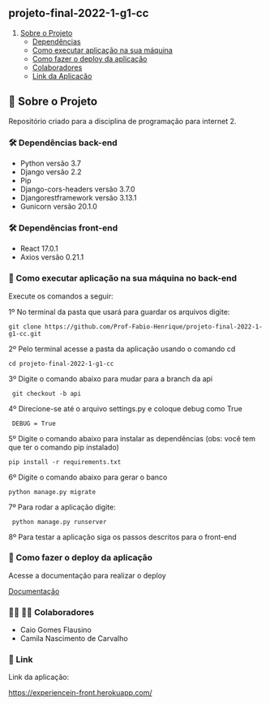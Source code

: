 ## projeto-final-2022-1-g1-cc

1. [Sobre o Projeto](#sobre-o-projeto)
    * [Dependências](#Dependências)
    * [Como executar aplicação na sua máquina](#Como_executar_aplicação_na_sua_máquina)
    * [Como fazer  o deploy da aplicação](#Como_fazer_o_deploy_da_aplicação)
    * [Colaboradores](#Colaboradores)
    * [Link da Aplicação](#link)

## :rocket: Sobre o Projeto

Repositório criado para a disciplina de programação para internet 2.


### :hammer_and_wrench: Dependências back-end

- Python versão 3.7
- Django versão 2.2
- Pip
- Django-cors-headers versão 3.7.0
- Djangorestframework versão 3.13.1
- Gunicorn versão 20.1.0

### :hammer_and_wrench: Dependências front-end

- React 17.0.1
- Axios versão 0.21.1


### :wrench: Como executar aplicação na sua máquina no back-end

Execute os comandos a seguir:

1º No terminal da pasta que usará para guardar os arquivos digite:

```
git clone https://github.com/Prof-Fabio-Henrique/projeto-final-2022-1-g1-cc.git
```

2º Pelo terminal acesse a pasta da aplicação usando o comando cd

```
cd projeto-final-2022-1-g1-cc
```
3º Digite o comando abaixo para mudar para a branch da api

```
 git checkout -b api
```

4º Direcione-se até o arquivo settings.py e coloque debug como True

```
 DEBUG = True
```


5º Digite o comando abaixo para instalar as dependências (obs: você tem que ter o comando pip instalado)

```
pip install -r requirements.txt 
```

6º Digite o comando abaixo para gerar o banco

```
python manage.py migrate
```

7º Para rodar a aplicação digite:

```
 python manage.py runserver
```
8º Para testar a aplicação siga os passos descritos para o front-end

### :hammer: Como fazer o deploy da aplicação

Acesse a documentação para realizar o deploy

[Documentação](https://github.com/Prof-Fabio-Henrique/projeto-final-2022-1-g1-cc/blob/api/documentos/Documento%20de%20implanta%C3%A7%C3%A3o%20Simple%20Chat%20-%20PPI2.pdf)

### :woman_student: :man_student:  Colaboradores

- Caio Gomes Flausino
- Camila Nascimento de Carvalho

### :link: Link

Link da aplicação: 

https://experiencein-front.herokuapp.com/

